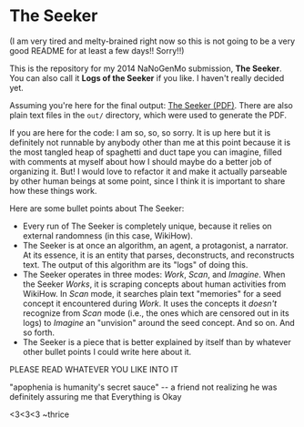The Seeker
==========

(I am very tired and melty-brained right now so this is not going to be a very good README for at least a few days!! Sorry!!)

This is the repository for my 2014 NaNoGenMo submission, **The Seeker**. You can also call it **Logs of the Seeker** if you like. I haven't really decided yet.

Assuming you're here for the final output: [The Seeker (PDF)](https://github.com/thricedotted/theseeker/blob/master/the_seeker.pdf). There are also plain text files in the `out/` directory, which were used to generate the PDF.

If you are here for the code: I am so, so, so sorry. It is up here but it is definitely not runnable by anybody other than me at this point because it is the most tangled heap of spaghetti and duct tape you can imagine, filled with comments at myself about how I should maybe do a better job of organizing it. But! I would love to refactor it and make it actually parseable by other human beings at some point, since I think it is important to share how these things work.

Here are some bullet points about The Seeker:
- Every run of The Seeker is completely unique, because it relies on external randomness (in this case, WikiHow).
- The Seeker is at once an algorithm, an agent, a protagonist, a narrator. At its essence, it is an entity that parses, deconstructs, and reconstructs text. The output of this algorithm are its "logs" of doing this.
- The Seeker operates in three modes: *Work*, *Scan*, and *Imagine*. When the Seeker *Works*, it is scraping concepts about human activities from WikiHow. In *Scan* mode, it searches plain text "memories" for a seed concept it encountered during *Work*. It uses the concepts it *doesn't* recognize from *Scan* mode (i.e., the ones which are censored out in its logs) to *Imagine* an "unvision" around the seed concept. And so on. And so forth.
- The Seeker is a piece that is better explained by itself than by whatever other bullet points I could write here about it.

PLEASE READ WHATEVER YOU LIKE INTO IT

"apophenia is humanity's secret sauce" -- a friend not realizing he was definitely assuring me that Everything is Okay

<3<3<3
~thrice
